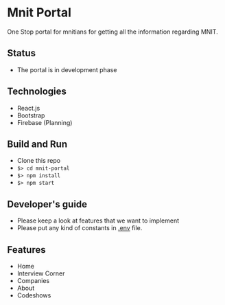 # Mnit Portal
One Stop portal for mnitians for getting all the information regarding MNIT.

## Status
- The portal is in development phase

## Technologies
- React.js
- Bootstrap
- Firebase (Planning)

## Build and Run
- Clone this repo
- ```$> cd mnit-portal ```
- ```$> npm install ```
- ```$> npm start ```

## Developer's guide
- Please keep a look at features that we want to implement
- Please put any kind of constants in [.env](.env) file.

## Features
- Home
- Interview Corner
- Companies
- About
- Codeshows


